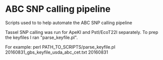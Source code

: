 # ABC SNP calling pipeline

Scripts used to to help automate the ABC SNP calling pipeline

Tassel SNP calling was run for ApeKI and PstI/EcoT22I separately. To prep the keyfiles I ran "parse_keyfile.pl". 

For example:
    perl PATH_TO_SCRIPTS/parse_keyfile.pl 20160831_gbs_keyfile_usda_abc_cet.txt 20160831
